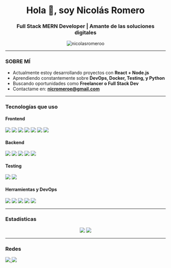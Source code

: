 <h1 align="center">Hola 👋, soy Nicolás Romero</h1>
<h3 align="center">Full Stack MERN Developer | Amante de las soluciones digitales</h3>

<p align="center">
  <img src="https://komarev.com/ghpvc/?username=nicolasromeroo&label=Profile%20views&color=0e75b6&style=flat" alt="nicolasromeroo" />
</p>

---

###  SOBRE MÍ
- Actualmente estoy desarrollando proyectos con **React + Node.js**
- Aprendiendo constantemente sobre **DevOps, Docker, Testing, y Python**
- Buscando oportunidades como **Freelancer o Full Stack Dev**
- Contactame en: **nicromeroe@gmail.com**

---

### Tecnologías que uso

#### Frontend
<p>
  <img src="https://img.shields.io/badge/HTML5-E34F26?style=for-the-badge&logo=html5&logoColor=white" />
  <img src="https://img.shields.io/badge/CSS3-1572B6?style=for-the-badge&logo=css3&logoColor=white" />
  <img src="https://img.shields.io/badge/SASS-CC6699?style=for-the-badge&logo=sass&logoColor=white" />
  <img src="https://img.shields.io/badge/Bootstrap-7952B3?style=for-the-badge&logo=bootstrap&logoColor=white" />
  <img src="https://img.shields.io/badge/Tailwind_CSS-38B2AC?style=for-the-badge&logo=tailwind-css&logoColor=white" />
  <img src="https://img.shields.io/badge/JavaScript-F7DF1E?style=for-the-badge&logo=javascript&logoColor=black" />
  <img src="https://img.shields.io/badge/React-20232A?style=for-the-badge&logo=react&logoColor=61DAFB" />
</p>

#### Backend
<p>
  <img src="https://img.shields.io/badge/Node.js-339933?style=for-the-badge&logo=nodedotjs&logoColor=white" />
  <img src="https://img.shields.io/badge/Express.js-000000?style=for-the-badge&logo=express&logoColor=white" />
  <img src="https://img.shields.io/badge/MongoDB-4EA94B?style=for-the-badge&logo=mongodb&logoColor=white" />
  <img src="https://img.shields.io/badge/Firestore-ffca28?style=for-the-badge&logo=Firebase&logoColor=black" />
  <img src="https://img.shields.io/badge/JWT-000000?style=for-the-badge&logo=JSON%20web%20tokens&logoColor=white" />
</p>

#### Testing
<p>
  <img src="https://img.shields.io/badge/Unit%20Testing-15c213?style=for-the-badge" />
  <img src="https://img.shields.io/badge/Supertest-333?style=for-the-badge" />
</p>

#### Herramientas y DevOps
<p>
  <img src="https://img.shields.io/badge/Axios-5A29E4?style=for-the-badge&logo=axios&logoColor=white" />
  <img src="https://img.shields.io/badge/Docker-2496ED?style=for-the-badge&logo=docker&logoColor=white" />
  <img src="https://img.shields.io/badge/Kubernetes-326CE5?style=for-the-badge&logo=kubernetes&logoColor=white" />
  <img src="https://img.shields.io/badge/Git-F05032?style=for-the-badge&logo=git&logoColor=white" />
  <img src="https://img.shields.io/badge/GitHub-181717?style=for-the-badge&logo=github&logoColor=white" />
</p>

---

### Estadísticas

<p align="center">
  <img src="https://github-readme-stats.vercel.app/api?username=nicolasromeroo&show_icons=true&theme=radical" />
  <img src="https://github-readme-streak-stats.herokuapp.com/?user=nicolasromeroo&theme=radical" />
</p>

---

### Redes

<p>
  <a href="www.linkedin.com/in/nicolas-romero-7465572b1" target="_blank">
    <img src="https://img.shields.io/badge/LinkedIn-blue?style=for-the-badge&logo=linkedin" />
  </a>
  <a href="https://mi-portafolio-chi-inky.vercel.app/" target="_blank">
    <img src="https://img.shields.io/badge/Portafolio-000?style=for-the-badge&logo=vercel" />
  </a>
</p>

